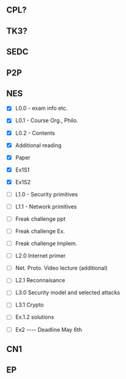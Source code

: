 CPL?
----


TK3?
----


SEDC
----


P2P
----


NES
--------------------------------
- [x] L0.0 - exam info etc.
- [x] L0.1 - Course Org., Philo.
- [x] L0.2 - Contents

- [x] Additional reading
- [x] Paper
- [x] Ex1S1
- [x] Ex1S2

- [ ] L1.0 - Security primitives
- [ ] L1.1 - Network primitives

- [ ] Freak challenge ppt
- [ ] Freak challenge Ex.
- [ ] Freak challenge Implem.

- [ ] L2.0 Internet primer
- [ ] Net. Proto. Video lecture (additional)
- [ ] L2.1 Reconnaisance

- [ ] L3.0 Security model and selected attacks
- [ ] L3.1 Crypto
- [ ] Ex.1.2 solutions
- [ ] Ex2 ---- Deadline May 6th


CN1
----


EP
----


